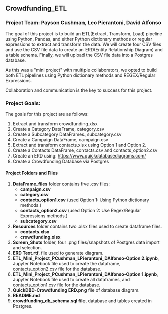 ## Crowdfunding_ETL
### Project Team: Payson Cushman, Leo Pierantoni, David Alfonso 
The goal of this project is to build an ETL(Extract, Transform, Load) pipeline using Python, Pandas, and either Python dictionary methods or regular expressions to extract and transform the data. We will create four CSV files and use the CSV file data to create an ERD(Entity Relationship Diagram) and a table schema. Finally, we will upload the CSV file data into a Postgres database.

As this was a "mini project" with multiple collaborators, we opted to build both ETL pipelines using Python dictionary methods and REGEX/Regular Expressions. 

Collaboration and communication is the key to success for this project.

### Project Goals:
The goals for this project are as follows:

1. Extract and transform crowdfunding.xlsx
2. Create a Category DataFrame, category.csv
3. Create a Subcategory DataFrames, subcategory.csv
4. Create a Campaign DataFrame, campaign.csv
5. Extract and transform contacts.xlsx using Option 1 and Option 2.
6. Create a Contacts DataFrame, contacts.csv and contacts_option2.csv
7. Create an ERD using: https://www.quickdatabasediagrams.com/
8. Create a Crowdfunding Database via Postgres

#### Project Folders and Files

1.  **DataFrame_files** folder contains five .csv files:
    - **campaign.csv**
    - **category.csv**
    - **contacts_option1.csv** (used Option 1: Using Python dictionary methods.)
    - **contacts_option2.csv** (used Option 2: Use Regex/Regular Expressions methods.)
    - **subcategory.csv**
2.  **Resources** folder contains two .xlsx files used to create dataframe files.
    - **contacts.xlsx**
    - **crowdfunding.xlsx**
3.  **Screen_Shots** folder, four .png files/snapshots of Postgres data import and selection.
4.  **ERD Text.rtf**, file used to generate diagram.
5.  **ETL_Mini_Project_PCushman_LPierantoni_DAlfonso-Option 2.ipynb**, Jupyter Notebook file used to create the dataframe, contacts_option2.csv file for the database.
6.  **ETL_Mini_Project_PCushman_LPierantoni_DAlfonso-Option 1.ipynb**, Jupyter Notebook file used to create all dataframes, and contacts_option1.csv file for the database.
7.  **QuickDBD-Crowdfunding ERD.png** file of database diagram.
8.  **README.md**
9.  **crowdfunding_db_schema.sql file**, database and tables created in Postgres.



